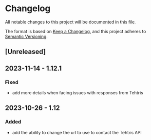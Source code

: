 # Changelog

All notable changes to this project will be documented in this file.

The format is based on [Keep a Changelog](https://keepachangelog.com/en/1.0.0/),
and this project adheres to [Semantic Versioning](https://semver.org/spec/v2.0.0.html).

## [Unreleased]

## 2023-11-14 - 1.12.1

### Fixed

- add more details when facing issues with responses from Tehtris

## 2023-10-26 - 1.12

### Added

- add the ability to change the url to use to contact the Tehtris API
